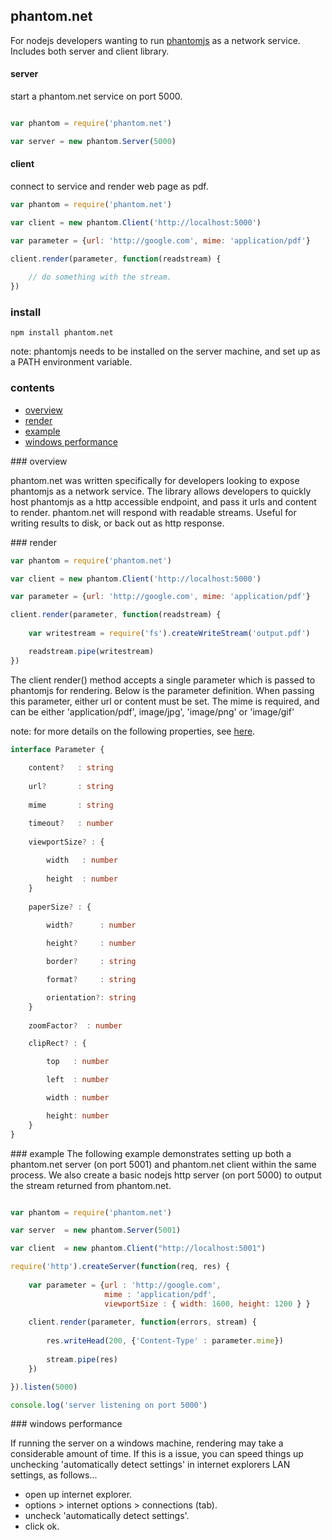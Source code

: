 ﻿## phantom.net

For nodejs developers wanting to run [phantomjs](http://phantomjs.org/) as a network service. Includes both server and client library.

#### server

start a phantom.net service on port 5000.

```javascript

var phantom = require('phantom.net')

var server = new phantom.Server(5000)
```

#### client

connect to service and render web page as pdf. 

```javascript
var phantom = require('phantom.net')

var client = new phantom.Client('http://localhost:5000')

var parameter = {url: 'http://google.com', mime: 'application/pdf'}

client.render(parameter, function(readstream) {
	
	// do something with the stream.
})
```

### install

	npm install phantom.net

note: phantomjs needs to be installed on the server machine, and set up as a PATH environment variable.

### contents

* [overview](#overview)
* [render](#render)
* [example](#example)
* [windows performance](#windows_performance)

<a name="overview" />
### overview

phantom.net was written specifically for developers looking to expose phantomjs as a network service. The library allows developers to
quickly host phantomjs as a http accessible endpoint, and pass it urls and content to render. phantom.net will respond with readable streams. 
Useful for writing results to disk, or back out as http response.

<a name="render" />
### render

```javascript
var phantom = require('phantom.net')

var client = new phantom.Client('http://localhost:5000')

var parameter = {url: 'http://google.com', mime: 'application/pdf'}

client.render(parameter, function(readstream) {
	
	var writestream = require('fs').createWriteStream('output.pdf')	

	readstream.pipe(writestream)
})
```

The client render() method accepts a single parameter which is passed to phantomjs for rendering. Below is the parameter definition. When passing
this parameter, either url or content must be set. The mime is required, and can be either 'application/pdf', image/jpg', 'image/png' or 'image/gif'

note: for more details on the following properties, see [here](https://github.com/ariya/phantomjs/wiki/API-Reference-WebPage#properties-list).

```typescript
interface Parameter {
    
    content?   : string
	
    url?       : string
        
    mime       : string

	timeout?   : number
	
    viewportSize? : { 
        
        width   : number 
    
        height  : number 
    }
    
    paperSize? : {
        
        width?      : number

        height?     : number

        border?     : string

        format?     : string

        orientation?: string
    }
    
    zoomFactor?  : number

    clipRect? : { 

        top   : number

        left  : number 

        width : number

        height: number 
    }
}
```

<a name="example" />
### example
The following example demonstrates setting up both a phantom.net server (on port 5001) and phantom.net client within the same process. 
We also create a basic nodejs http server (on port 5000) to output the stream returned from phantom.net. 

```javascript

var phantom = require('phantom.net')

var server  = new phantom.Server(5001)

var client  = new phantom.Client("http://localhost:5001")

require('http').createServer(function(req, res) {
	
	var parameter = {url : 'http://google.com',
					 mime : 'application/pdf', 	
					 viewportSize : { width: 1600, height: 1200 } }
	
	client.render(parameter, function(errors, stream) {
		
		res.writeHead(200, {'Content-Type' : parameter.mime})
		
		stream.pipe(res)
	})

}).listen(5000)

console.log('server listening on port 5000')

```
<a name="windows_performance" />
### windows performance

If running the server on a windows machine, rendering may take a considerable amount of time. If this is a issue, 
you can speed things up unchecking 'automatically detect settings' in internet explorers LAN settings, as follows...

* open up internet explorer.
* options > internet options > connections (tab).
* uncheck 'automatically detect settings'.
* click ok.